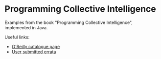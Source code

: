 # Programming Collective Intelligence
Examples from the book "Programming Collective Intelligence", implemented in Java.

Useful links:

* [O'Reilly catalogue page](http://shop.oreilly.com/product/9780596529321.do)
* [User submitted errata](http://www.oreilly.com/catalog/errata.csp?isbn=9780596529321)

